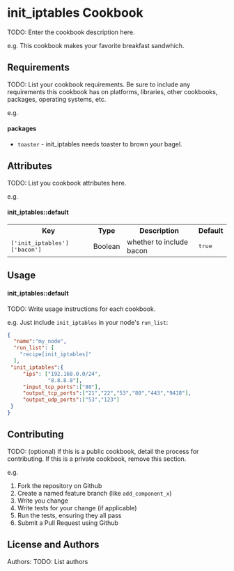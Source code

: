 init_iptables Cookbook
======================
TODO: Enter the cookbook description here.

e.g.
This cookbook makes your favorite breakfast sandwhich.

Requirements
------------
TODO: List your cookbook requirements. Be sure to include any requirements this cookbook has on platforms, libraries, other cookbooks, packages, operating systems, etc.

e.g.
#### packages
- `toaster` - init_iptables needs toaster to brown your bagel.

Attributes
----------
TODO: List you cookbook attributes here.

e.g.
#### init_iptables::default
<table>
  <tr>
    <th>Key</th>
    <th>Type</th>
    <th>Description</th>
    <th>Default</th>
  </tr>
  <tr>
    <td><tt>['init_iptables']['bacon']</tt></td>
    <td>Boolean</td>
    <td>whether to include bacon</td>
    <td><tt>true</tt></td>
  </tr>
</table>

Usage
-----
#### init_iptables::default
TODO: Write usage instructions for each cookbook.

e.g.
Just include `init_iptables` in your node's `run_list`:

```json
{
  "name":"my_node",
  "run_list": [
    "recipe[init_iptables]"
  ],
 "init_iptables":{
	 "ips": ["192.168.0.0/24",
             "8.8.8.8"],
	 "input_tcp_ports":["80"],
	 "output_tcp_ports":["21","22","53","80","443","9418"],
	 "output_udp_ports":["53","123"]
 }
}
```

Contributing
------------
TODO: (optional) If this is a public cookbook, detail the process for contributing. If this is a private cookbook, remove this section.

e.g.
1. Fork the repository on Github
2. Create a named feature branch (like `add_component_x`)
3. Write you change
4. Write tests for your change (if applicable)
5. Run the tests, ensuring they all pass
6. Submit a Pull Request using Github

License and Authors
-------------------
Authors: TODO: List authors
